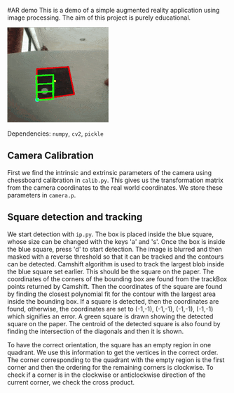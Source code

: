 #AR demo
This is a demo of a simple augmented reality application using image processing. The aim of this project is purely educational. 

![alt-text](./resources/ardemo.gif)

Dependencies: `numpy`, `cv2`, `pickle`

## Camera Calibration
First we find the intrinsic and extrinsic parameters of the camera using chessboard calibration in `calib.py`. This gives us the transformation matrix from the camera coordinates to the real world coordinates. We store these parameters in `camera.p`.

## Square detection and tracking
We start detection with `ip.py`. The box is placed inside the blue square, whose size can be changed with the keys 'a' and 's'. Once the box is inside the blue square, press 'd' to start detection. The image is blurred and then masked with a reverse threshold so that it can be tracked and the contours can be detected. Camshift algorithm is used to track the largest blob inside the blue square set earlier. This should be the square on the paper. The coordinates of the corners of the bounding box are found from the trackBox points returned by Camshift. Then the coordinates of the square are found by finding the closest polynomial fit for the contour with the largest area inside the bounding box. If a square is detected, then the coordinates are found, otherwise, the coordinates are set to (-1,-1), (-1,-1), (-1,-1), (-1,-1) which signifies an error. A green square is drawn showing the detected square on the paper. The centroid of the detected square is also found by finding the intersection of the diagonals and then it is shown.

To have the correct orientation, the square has an empty region in one quadrant. We use this information to get the vertices in the correct order. The corner corresponding to the quadrant with the empty region is the first corner and then the ordering for the remaining corners is clockwise. To check if a corner is in the clockwise or anticlockwise direction of the current corner, we check the cross product.
